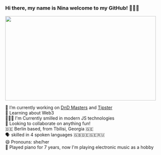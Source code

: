 ### Hi there, my name is Nina welcome to my GitHub! 🙋🏻‍♀️

<img src="https://giphy.com/gifs/google-search-yR4xZagT71AAM" width="480" height="270"> 


🔭 I’m currently working on [DnD Masters](https://github.com/ninabarbakadze/DnD-Masters) and [Tipster](https://github.com/ninabarbakadze/Tipster)<br>
🧠 Learning about Web3<br>
👩🏻‍💻 I'm Currently smilled in modern JS technologies<br> 
👀 Looking to collaborate on anything fun!<br> 
🇩🇪 Berlin based, from Tbilisi, Georgia 🇬🇪 <br>
🗣 skilled in 4 spoken languages 🇬🇧🇩🇪🇬🇪🇷🇺<br>
😄 Pronouns: she/her<br>
🎹 Played piano for 7 years, now I'm playing electronic music as a hobby<br>

